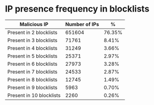 # IP presence frequency in blocklists
| Malicious IP | Number of IPs | % |
|----|----|----|
| Present in 2 blocklists | 651604 | 76.35% |
| Present in 3 blocklists | 71761 | 8.41% |
| Present in 4 blocklists | 31249 | 3.66% |
| Present in 5 blocklists | 25371 | 2.97% |
| Present in 6 blocklists | 27973 | 3.28% |
| Present in 7 blocklists | 24533 | 2.87% |
| Present in 8 blocklists | 12745 | 1.49% |
| Present in 9 blocklists | 5963 | 0.70% |
| Present in 10 blocklists | 2260 | 0.26% |
